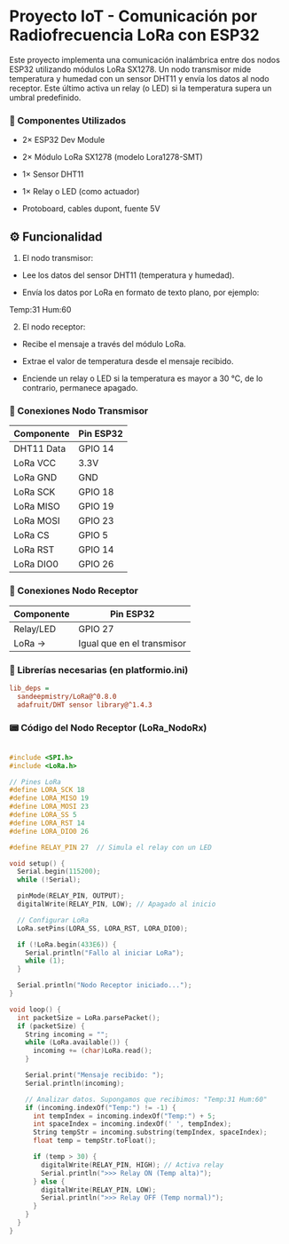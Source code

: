 # Proyecto IoT - Comunicación por Radiofrecuencia LoRa con ESP32  

Este proyecto implementa una comunicación inalámbrica entre dos nodos ESP32 utilizando módulos LoRa SX1278. Un nodo transmisor mide temperatura y humedad con un sensor DHT11 y envía los datos al nodo receptor. Este último activa un relay (o LED) si la temperatura supera un umbral predefinido.

### 🔧 Componentes Utilizados  

- 2× ESP32 Dev Module

- 2× Módulo LoRa SX1278 (modelo Lora1278-SMT)

- 1× Sensor DHT11

- 1× Relay o LED (como actuador)

- Protoboard, cables dupont, fuente 5V

## ⚙️ Funcionalidad  

1. El nodo transmisor:

- Lee los datos del sensor DHT11 (temperatura y humedad).

- Envía los datos por LoRa en formato de texto plano, por ejemplo:  

Temp:31 Hum:60

2. El nodo receptor:

- Recibe el mensaje a través del módulo LoRa.

- Extrae el valor de temperatura desde el mensaje recibido.

- Enciende un relay o LED si la temperatura es mayor a 30 °C, de lo contrario, permanece apagado.

### 🔌 Conexiones Nodo Transmisor  

|Componente	|Pin ESP32|  
|-----------|---------|
|DHT11 Data	|GPIO 14|
|LoRa VCC	|3.3V|
|LoRa GND	|GND|
|LoRa SCK	|GPIO 18|
|LoRa MISO	|GPIO 19|
|LoRa MOSI	|GPIO 23|
|LoRa CS	|GPIO 5|
|LoRa RST	|GPIO 14|
|LoRa DIO0	|GPIO 26|

### 🔌 Conexiones Nodo Receptor  

|Componente	|Pin ESP32|  
|-----------|---------|
|Relay/LED	|GPIO 27|
|LoRa →	|Igual que en el transmisor|  


### 💾 Librerías necesarias (en platformio.ini)  

```ini
lib_deps =
  sandeepmistry/LoRa@^0.8.0
  adafruit/DHT sensor library@^1.4.3  
```  

### 📟 Código del Nodo Receptor (LoRa_NodoRx)
```cpp

#include <SPI.h>
#include <LoRa.h>

// Pines LoRa
#define LORA_SCK 18
#define LORA_MISO 19
#define LORA_MOSI 23
#define LORA_SS 5
#define LORA_RST 14
#define LORA_DIO0 26

#define RELAY_PIN 27  // Simula el relay con un LED

void setup() {
  Serial.begin(115200);
  while (!Serial);

  pinMode(RELAY_PIN, OUTPUT);
  digitalWrite(RELAY_PIN, LOW); // Apagado al inicio

  // Configurar LoRa
  LoRa.setPins(LORA_SS, LORA_RST, LORA_DIO0);

  if (!LoRa.begin(433E6)) {
    Serial.println("Fallo al iniciar LoRa");
    while (1);
  }

  Serial.println("Nodo Receptor iniciado...");
}

void loop() {
  int packetSize = LoRa.parsePacket();
  if (packetSize) {
    String incoming = "";
    while (LoRa.available()) {
      incoming += (char)LoRa.read();
    }

    Serial.print("Mensaje recibido: ");
    Serial.println(incoming);

    // Analizar datos. Supongamos que recibimos: "Temp:31 Hum:60"
    if (incoming.indexOf("Temp:") != -1) {
      int tempIndex = incoming.indexOf("Temp:") + 5;
      int spaceIndex = incoming.indexOf(' ', tempIndex);
      String tempStr = incoming.substring(tempIndex, spaceIndex);
      float temp = tempStr.toFloat();

      if (temp > 30) {
        digitalWrite(RELAY_PIN, HIGH); // Activa relay
        Serial.println(">>> Relay ON (Temp alta)");
      } else {
        digitalWrite(RELAY_PIN, LOW);
        Serial.println(">>> Relay OFF (Temp normal)");
      }
    }
  }
}
```